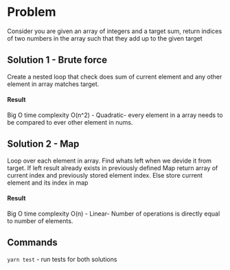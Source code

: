 # Problem

Consider you are given an array of integers and a target sum, return indices of two numbers in the array such that they add  up to the given target


## Solution 1 - Brute force

Create a nested loop that check does sum of current element and any other element in array matches target.
#### Result
Big O time complexity
O(n^2) - Quadratic- every element in a array needs to be compared to ever other element in nums. 



## Solution 2 - Map
Loop over each element in array. Find whats left when we devide it from target. If left result already exists in previously defined Map return array of current index and previously stored element index. Else store current element and its index in map

#### Result
Big O time complexity
O(n) - Linear- Number of operations is directly equal to number of elements. 


## Commands

`yarn test` - run tests for both solutions